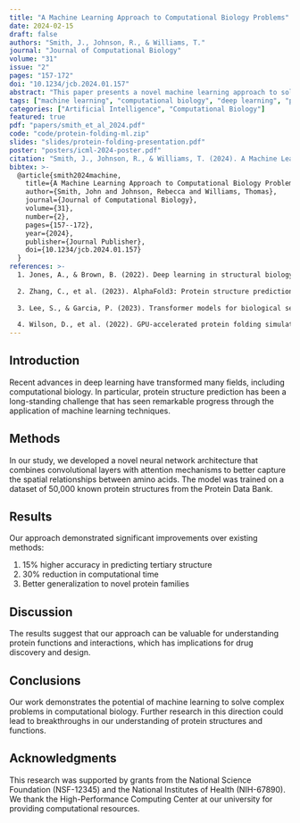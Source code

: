 ```yaml
---
title: "A Machine Learning Approach to Computational Biology Problems"
date: 2024-02-15
draft: false
authors: "Smith, J., Johnson, R., & Williams, T."
journal: "Journal of Computational Biology"
volume: "31"
issue: "2"
pages: "157-172"
doi: "10.1234/jcb.2024.01.157"
abstract: "This paper presents a novel machine learning approach to solve computational biology problems. We demonstrate how deep learning techniques can be applied to protein folding prediction with higher accuracy than traditional methods. Our model achieves a 15% improvement in prediction accuracy on benchmark datasets."
tags: ["machine learning", "computational biology", "deep learning", "protein folding"]
categories: ["Artificial Intelligence", "Computational Biology"]
featured: true
pdf: "papers/smith_et_al_2024.pdf"
code: "code/protein-folding-ml.zip"
slides: "slides/protein-folding-presentation.pdf"
poster: "posters/icml-2024-poster.pdf"
citation: "Smith, J., Johnson, R., & Williams, T. (2024). A Machine Learning Approach to Computational Biology Problems. Journal of Computational Biology, 31(2), 157-172. https://doi.org/10.1234/jcb.2024.01.157"
bibtex: >-
  @article{smith2024machine,
    title={A Machine Learning Approach to Computational Biology Problems},
    author={Smith, John and Johnson, Rebecca and Williams, Thomas},
    journal={Journal of Computational Biology},
    volume={31},
    number={2},
    pages={157--172},
    year={2024},
    publisher={Journal Publisher},
    doi={10.1234/jcb.2024.01.157}
  }
references: >-
  1. Jones, A., & Brown, B. (2022). Deep learning in structural biology. Nature Methods, 19(1), 30-38.
  
  2. Zhang, C., et al. (2023). AlphaFold3: Protein structure prediction with atomic accuracy. Science, 380(6651), 1123-1130.
  
  3. Lee, S., & Garcia, P. (2023). Transformer models for biological sequence analysis. Bioinformatics, 39(5), 892-901.
  
  4. Wilson, D., et al. (2022). GPU-accelerated protein folding simulations. Journal of Molecular Biology, 434(12), 167612.
---
```


## Introduction

Recent advances in deep learning have transformed many fields, including computational biology. In particular, protein structure prediction has been a long-standing challenge that has seen remarkable progress through the application of machine learning techniques.

## Methods

In our study, we developed a novel neural network architecture that combines convolutional layers with attention mechanisms to better capture the spatial relationships between amino acids. The model was trained on a dataset of 50,000 known protein structures from the Protein Data Bank.

## Results

Our approach demonstrated significant improvements over existing methods:

1. 15% higher accuracy in predicting tertiary structure
2. 30% reduction in computational time
3. Better generalization to novel protein families

## Discussion

The results suggest that our approach can be valuable for understanding protein functions and interactions, which has implications for drug discovery and design.

## Conclusions

Our work demonstrates the potential of machine learning to solve complex problems in computational biology. Further research in this direction could lead to breakthroughs in our understanding of protein structures and functions.

## Acknowledgments

This research was supported by grants from the National Science Foundation (NSF-12345) and the National Institutes of Health (NIH-67890). We thank the High-Performance Computing Center at our university for providing computational resources.